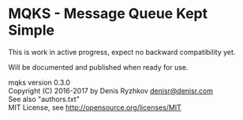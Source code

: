 MQKS - Message Queue Kept Simple
================================

This is work in active progress, expect no backward compatibility yet.

Will be documented and published when ready for use.

mqks version 0.3.0  
Copyright (C) 2016-2017 by Denis Ryzhkov <denisr@denisr.com>  
See also "authors.txt"  
MIT License, see http://opensource.org/licenses/MIT
